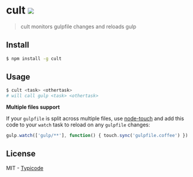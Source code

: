 # cult [![](https://img.shields.io/npm/v/cult.svg?style=flat)](https://www.npmjs.com/package/cult)

> cult monitors gulpfile changes and reloads gulp

## Install

```bash
$ npm install -g cult
```

## Usage

```bash
$ cult <task> <othertask>
# will call gulp <task> <othertask>
```

__Multiple files support__

If your `gulpfile` is split across multiple files, use [node-touch](https://github.com/isaacs/node-touch) and add this code to your `watch` task to reload on any `gulpfile` changes:

```javascript
gulp.watch(['gulp/**'], function() { touch.sync('gulpfile.coffee') })
```

## License

MIT - [Typicode](https://github.com/typicode)
